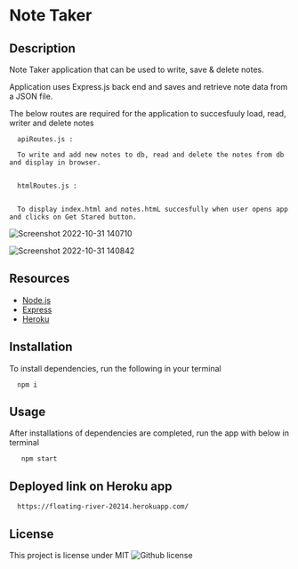 # Note Taker

## Description
Note Taker application that can be used to write, save & delete notes. 

Application uses Express.js back end and saves and retrieve note data from a JSON file.

The below routes are required for the application to succesfuuly load, read, writer and delete notes

      apiRoutes.js : 
      
      To write and add new notes to db, read and delete the notes from db and display in browser.


      htmlRoutes.js :
      
      
      To display index.html and notes.htmL succesfully when user opens app and clicks on Get Stared button.
      
      
![Screenshot 2022-10-31 140710](https://user-images.githubusercontent.com/3950562/198942747-3f1f0364-f2b1-4d89-8386-bfa300c54f87.png)

![Screenshot 2022-10-31 140842](https://user-images.githubusercontent.com/3950562/198942821-f7126e8c-3f27-4004-93eb-edb76f9d3b48.png)



## Resources
* [Node.js](https://nodejs.org/)
* [Express](https://expressjs.com/)
* [Heroku](https://heroku.com)

## Installation

To install dependencies, run the following in your terminal

      npm i 

 ## Usage

After installations of dependencies are completed, run the app with below in terminal

       npm start
 
 
## Deployed link on Heroku app 

      https://floating-river-20214.herokuapp.com/
      
## License 
This project is license under MIT
  ![Github license](http://img.shields.io/badge/license-MIT-blue.svg)
